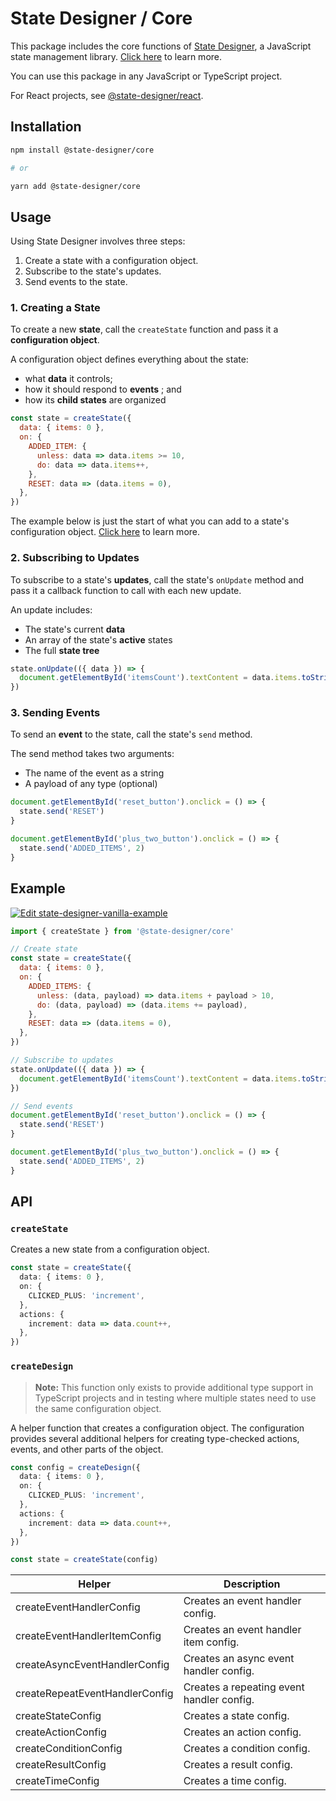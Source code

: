 # State Designer / Core

This package includes the core functions of [State Designer](https://statedesigner.com), a JavaScript state management library. [Click here](https://statedesigner.com) to learn more.

You can use this package in any JavaScript or TypeScript project.

For React projects, see [@state-designer/react](https://github.com/@state-designer/react).

## Installation

```bash
npm install @state-designer/core

# or

yarn add @state-designer/core
```

## Usage

Using State Designer involves three steps:

1. Create a state with a configuration object.
2. Subscribe to the state's updates.
3. Send events to the state.

### 1. Creating a State

To create a new **state**, call the `createState` function and pass it a **configuration object**.

A configuration object defines everything about the state:

- what **data** it controls;
- how it should respond to **events** ; and
- how its **child states** are organized

```js
const state = createState({
  data: { items: 0 },
  on: {
    ADDED_ITEM: {
      unless: data => data.items >= 10,
      do: data => data.items++,
    },
    RESET: data => (data.items = 0),
  },
})
```

The example below is just the start of what you can add to a state's configuration object. [Click here](https://statedesigner.com) to learn more.

### 2. Subscribing to Updates

To subscribe to a state's **updates**, call the state's `onUpdate` method and pass it a callback function to call with each new update.

An update includes:

- The state's current **data**
- An array of the state's **active** states
- The full **state tree**

```js
state.onUpdate(({ data }) => {
  document.getElementById('itemsCount').textContent = data.items.toString()
})
```

### 3. Sending Events

To send an **event** to the state, call the state's `send` method.

The send method takes two arguments:

- The name of the event as a string
- A payload of any type (optional)

```js
document.getElementById('reset_button').onclick = () => {
  state.send('RESET')
}

document.getElementById('plus_two_button').onclick = () => {
  state.send('ADDED_ITEMS', 2)
}
```

## Example

[![Edit state-designer-vanilla-example](https://codesandbox.io/static/img/play-codesandbox.svg)](https://codesandbox.io/s/adoring-nightingale-g7ch1?fontsize=14&hidenavigation=1&theme=dark)

```js
import { createState } from '@state-designer/core'

// Create state
const state = createState({
  data: { items: 0 },
  on: {
    ADDED_ITEMS: {
      unless: (data, payload) => data.items + payload > 10,
      do: (data, payload) => (data.items += payload),
    },
    RESET: data => (data.items = 0),
  },
})

// Subscribe to updates
state.onUpdate(({ data }) => {
  document.getElementById('itemsCount').textContent = data.items.toString()
})

// Send events
document.getElementById('reset_button').onclick = () => {
  state.send('RESET')
}

document.getElementById('plus_two_button').onclick = () => {
  state.send('ADDED_ITEMS', 2)
}
```

## API

### `createState`

Creates a new state from a configuration object.

```ts
const state = createState({
  data: { items: 0 },
  on: {
    CLICKED_PLUS: 'increment',
  },
  actions: {
    increment: data => data.count++,
  },
})
```

### `createDesign`

> **Note:** This function only exists to provide additional type support in TypeScript projects and in testing where multiple states need to use the same configuration object.

A helper function that creates a configuration object. The configuration provides several additional helpers for creating type-checked actions, events, and other parts of the object.

```ts
const config = createDesign({
  data: { items: 0 },
  on: {
    CLICKED_PLUS: 'increment',
  },
  actions: {
    increment: data => data.count++,
  },
})

const state = createState(config)
```

| Helper                         | Description                               |
| ------------------------------ | ----------------------------------------- |
| createEventHandlerConfig       | Creates an event handler config.          |
| createEventHandlerItemConfig   | Creates an event handler item config.     |
| createAsyncEventHandlerConfig  | Creates an async event handler config.    |
| createRepeatEventHandlerConfig | Creates a repeating event handler config. |
| createStateConfig              | Creates a state config.                   |
| createActionConfig             | Creates an action config.                 |
| createConditionConfig          | Creates a condition config.               |
| createResultConfig             | Creates a result config.                  |
| createTimeConfig               | Creates a time config.                    |
